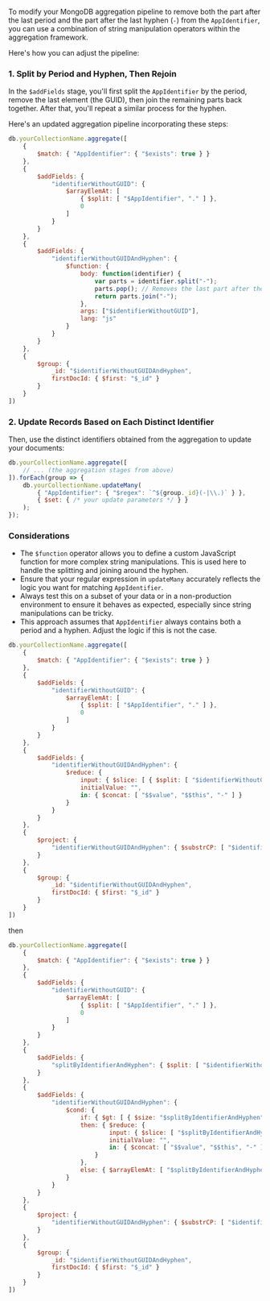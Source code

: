 To modify your MongoDB aggregation pipeline to remove both the part after the last period and the part after the last hyphen (`-`) from the `AppIdentifier`, you can use a combination of string manipulation operators within the aggregation framework.

Here's how you can adjust the pipeline:

### 1. Split by Period and Hyphen, Then Rejoin

In the `$addFields` stage, you'll first split the `AppIdentifier` by the period, remove the last element (the GUID), then join the remaining parts back together. After that, you'll repeat a similar process for the hyphen.

Here's an updated aggregation pipeline incorporating these steps:

```javascript
db.yourCollectionName.aggregate([
    {
        $match: { "AppIdentifier": { "$exists": true } }
    },
    {
        $addFields: {
            "identifierWithoutGUID": {
                $arrayElemAt: [
                    { $split: [ "$AppIdentifier", "." ] },
                    0
                ]
            }
        }
    },
    {
        $addFields: {
            "identifierWithoutGUIDAndHyphen": {
                $function: {
                    body: function(identifier) {
                        var parts = identifier.split("-");
                        parts.pop(); // Removes the last part after the last hyphen
                        return parts.join("-");
                    },
                    args: ["$identifierWithoutGUID"],
                    lang: "js"
                }
            }
        }
    },
    {
        $group: {
            _id: "$identifierWithoutGUIDAndHyphen",
            firstDocId: { $first: "$_id" }
        }
    }
])
```

### 2. Update Records Based on Each Distinct Identifier

Then, use the distinct identifiers obtained from the aggregation to update your documents:

```javascript
db.yourCollectionName.aggregate([
    // ... (the aggregation stages from above)
]).forEach(group => {
    db.yourCollectionName.updateMany(
        { "AppIdentifier": { "$regex": `^${group._id}(-|\\.)` } },
        { $set: { /* your update parameters */ } }
    );
});
```

### Considerations

- The `$function` operator allows you to define a custom JavaScript function for more complex string manipulations. This is used here to handle the splitting and joining around the hyphen.
- Ensure that your regular expression in `updateMany` accurately reflects the logic you want for matching `AppIdentifier`.
- Always test this on a subset of your data or in a non-production environment to ensure it behaves as expected, especially since string manipulations can be tricky.
- This approach assumes that `AppIdentifier` always contains both a period and a hyphen. Adjust the logic if this is not the case.


```javascript
db.yourCollectionName.aggregate([
    {
        $match: { "AppIdentifier": { "$exists": true } }
    },
    {
        $addFields: {
            "identifierWithoutGUID": {
                $arrayElemAt: [
                    { $split: [ "$AppIdentifier", "." ] },
                    0
                ]
            }
        }
    },
    {
        $addFields: {
            "identifierWithoutGUIDAndHyphen": {
                $reduce: {
                    input: { $slice: [ { $split: [ "$identifierWithoutGUID", "-" ] }, 0, -1 ] },
                    initialValue: "",
                    in: { $concat: [ "$$value", "$$this", "-" ] }
                }
            }
        }
    },
    {
        $project: {
            "identifierWithoutGUIDAndHyphen": { $substrCP: [ "$identifierWithoutGUIDAndHyphen", 0, { $subtract: [ { $strLenCP: "$identifierWithoutGUIDAndHyphen" }, 1 ] } ] }
        }
    },
    {
        $group: {
            _id: "$identifierWithoutGUIDAndHyphen",
            firstDocId: { $first: "$_id" }
        }
    }
])
```

then

```javascript
db.yourCollectionName.aggregate([
    {
        $match: { "AppIdentifier": { "$exists": true } }
    },
    {
        $addFields: {
            "identifierWithoutGUID": {
                $arrayElemAt: [
                    { $split: [ "$AppIdentifier", "." ] },
                    0
                ]
            }
        }
    },
    {
        $addFields: {
            "splitByIdentifierAndHyphen": { $split: [ "$identifierWithoutGUID", "-" ] }
        }
    },
    {
        $addFields: {
            "identifierWithoutGUIDAndHyphen": {
                $cond: {
                    if: { $gt: [ { $size: "$splitByIdentifierAndHyphen" }, 1 ] },
                    then: { $reduce: {
                            input: { $slice: [ "$splitByIdentifierAndHyphen", 0, { $subtract: [ { $size: "$splitByIdentifierAndHyphen" }, 1 ] } ] },
                            initialValue: "",
                            in: { $concat: [ "$$value", "$$this", "-" ] }
                        }
                    },
                    else: { $arrayElemAt: [ "$splitByIdentifierAndHyphen", 0 ] }
                }
            }
        }
    },
    {
        $project: {
            "identifierWithoutGUIDAndHyphen": { $substrCP: [ "$identifierWithoutGUIDAndHyphen", 0, { $subtract: [ { $strLenCP: "$identifierWithoutGUIDAndHyphen" }, 1 ] } ] }
        }
    },
    {
        $group: {
            _id: "$identifierWithoutGUIDAndHyphen",
            firstDocId: { $first: "$_id" }
        }
    }
])
```
